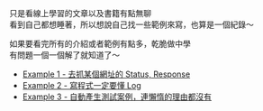 只是看線上學習的文章以及書籍有點無聊  
看到自己都想睡著，所以想說自己找一些範例來寫，也算是一個紀錄～  

如果要看完所有的介紹或者範例有點多，乾脆做中學  
有問題一個一個解了就知道了～  

- [Example 1 - 去抓某個網址的 Status, Response](./example1)
- [Example 2 - 寫程式一定要懂 Log](./example2)
- [Example 3 - 自動產生測試案例，連懶惰的理由都沒有](./example3)